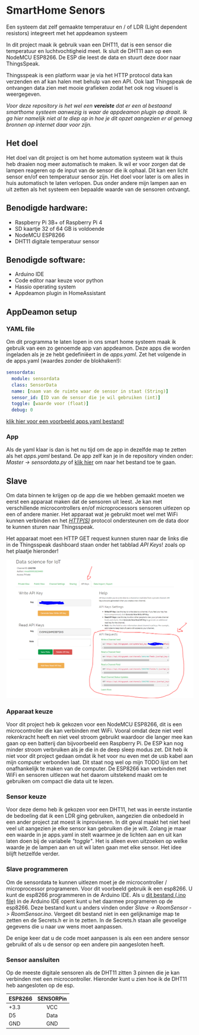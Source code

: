 # SmartHome Senors
Een systeem dat zelf gemaakte temperatuur en / of LDR (Light dependent resistors) integreert met het appdeamon systeem

In dit project maak ik gebruik vaan een DHT11, dat is een sensor die temperatuur en luchtvochtigheid meet. Ik sluit de DHT11 aan op een NodeMCU ESP8266. De ESP die leest de data en stuurt deze door naar ThingsSpeak.

Thingsspeak is een platform waar je via het HTTP protocol data kan verzenden en af kan halen met behulp van een API. Ook laat Thingspeak de ontvangen data zien met mooie grafieken zodat het ook nog visueel is weergegeven.

*Voor deze repository is het wel een ***vereiste*** dat er een al bestaand smarthome systeem aanwezig is waar de appdeamon plugin op draait. Ik ga hier namelijk niet al te diep op in hoe je dit opzet aangezien er al genoeg bronnen op internet daar voor zijn.*

## Het doel
Het doel van dit project is om het home automation systeem wat ik thuis heb draaien nog meer automatisch te maken. Ik wil er voor zorgen dat de lampen reageren op de input van de sensor die ik ophaal. Dit kan een licht sensor en/of een temperatuur sensor zijn. Het doel voor later is om alles in huis automatisch te laten verlopen. Dus onder andere mijn lampen aan en uit zetten als het systeem een bepaalde waarde van de sensoren ontvangt. 
 
## Benodigde hardware:
- Raspberry Pi 3B+ of Raspberry Pi 4
- SD kaartje 32 of 64 GB is voldoende
- NodeMCU ESP8266
- DHT11 digitale temperatuur sensor

## Benodigde software:
- Arduino IDE
- Code editor naar keuze voor python
- Hassio operating system
- Appdeamon plugin in HomeAssistant

## AppDeamon setup
### YAML file
Om dit programma te laten lopen in ons smart home systeem maak ik gebruik van een zo genoemde app van appdeamon. Deze apps die worden ingeladen als je ze hebt gedefiniëert in de *apps.yaml*. Zet het volgende in de apps.yaml (waardes zonder de blokhaken!):

```yaml
sensordata:
  module: sensordata
  class: SensorData
  name: [naam van de ruimte waar de sensor in staat (String)]
  sensor_id: [ID van de sensor die je wil gebruiken (int)]
  toggle: [waarde voor (float)]
  debug: 0
```
[klik hier voor een voorbeeld apps.yaml bestand!](https://github.com/Lenteguppie/SmartHome-Senors/blob/master/Master/apps.yaml)

### App
Als de yaml klaar is dan is het nu tijd om de app in dezelfde map te zetten als het *apps.yaml* bestand. De app zelf kan je in de repository vinden onder: *Master -> sensordata.py* of [klik hier](https://github.com/Lenteguppie/SmartHome-Senors/blob/master/Master/sensordata.py "SensorData.py Source File") om naar het bestand toe te gaan.


## Slave
Om data binnen te krijgen op de app die we hebben gemaakt moeten we eerst een apparaat maken dat de sensoren uit leest. Je kan met verschillende microcontrollers en/of microprocessors sensoren uitlezen op een of andere manier. Het apparaat wat je gebruikt moet wel met WiFi kunnen verbinden en het *[HTTP(S)](https://nl.wikipedia.org/wiki/Hypertext_Transfer_Protocol "Theorie achter het HTTP protocol")* protocol ondersteunen om de data door te kunnen sturen naar Thingsspeak.

Het apparaat moet een HTTP GET request kunnen sturen naar de links die in de Thingsspeak dashboard staan onder het tabblad *API Keys*! zoals op het plaatje hieronder!

 ![alt text](https://github.com/Lenteguppie/SmartHome-Senors/blob/master/Media/thingsspeakdashboard.PNG "Thingsspeak dashboard")


### Apparaat keuze
Voor dit project heb ik gekozen voor een NodeMCU ESP8266, dit is een microcontroller die kan verbinden met WiFi. Vooral omdat deze niet veel rekenkracht heeft en niet veel stroom gebruikt waardoor die langer mee kan gaan op een batterij dan bijvoorbeeld een Raspberry Pi. De ESP kan nog minder stroom verbruiken als je die in de deep sleep modus zet. Dit heb ik niet voor dit project gedaan omdat ik het voor nu even met de usb kabel aan mijn computer verbonden laat. Dit staat nog wel op mijn TODO lijst om het onafhankelijk te maken van de computer. De ESP8266 kan verbinden met WiFi en sensoren uitlezen wat het daarom uitstekend maakt om te gebruiken om compact die data uit te lezen.

### Sensor keuze
Voor deze demo heb ik gekozen voor een DHT11, het was in eerste instantie de bedoeling dat ik een LDR ging gebruiken, aangezien die onbedoeld in een ander project zat moest ik inproviseren. In dit geval maakt het niet heel veel uit aangezien je elke sensor kan gebruiken die je wilt. Zolang je maar een waarde in je apps.yaml in stelt waarmee je de lichten aan en uit kan laten doen bij de variabele *"toggle"*. Het is alleen even uitzoeken op welke waarde je de lampen aan en uit wil laten gaan met elke sensor. Het idee blijft hetzelfde verder.

### Slave programmeren
Om de sensordata te kunnen uitlezen moet je de microcontroller / microprocessor programeren. Voor dit voorbeeld gebruik ik een esp8266. U kunt de esp8266 programmeren in de Arduino IDE. Als u [dit bestand (.ino file)](https://github.com/Lenteguppie/SmartHome-Senors/tree/master/Slave/RoomSensor) in de Arduino IDE opent kunt u het daarmee programeren op de esp8266. Deze bestand kunt u anders vinden onder *Slave -> RoomSensor -> RoomSensor.ino*. Vergeet dit bestand niet in een gelijknamige map te zetten en de Secrets.h er in te zetten. In de Secrets.h staan alle gevoelige gegevens die u naar uw wens moet aanpassen.

De enige keer dat u de code moet aanpassen is als een een andere sensor gebruikt of als u de sensor op een andere pin aangesloten heeft.

### Sensor aansluiten
Op de meeste digitale sensoren als de DHT11 zitten 3 pinnen die je kan verbinden met een microcontroller. Hieronder kunt u zien hoe ik de DHT11 heb aangesloten op de esp.

| ESP8266       | SENSORPin     | 
|:------------- |:-------------:| 
| +3.3          | VCC           | 
| D5            | Data          | 
| GND           | GND           | 

